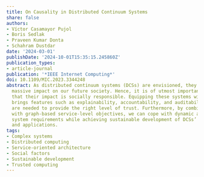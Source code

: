 ```yaml
---
title: On Causality in Distributed Continuum Systems
share: false
authors:
- Víctor Casamayor Pujol
- Boris Sedlak
- Praveen Kumar Donta
- Schahram Dustdar
date: '2024-03-01'
publishDate: '2024-10-01T15:35:15.245860Z'
publication_types:
- article-journal
publication: '*IEEE Internet Computing*'
doi: 10.1109/MIC.2023.3344248
abstract: As distributed continuum systems (DCSs) are envisioned, they will have a
  massive impact on our future society. Hence, it is of utmost importance to ensure
  that their impact is socially responsible. Equipping these systems with causal models
  brings features such as explainability, accountability, and auditability, which
  are needed to provide the right level of trust. Furthermore, by combining causality
  with graph-based service-level objectives, we can cope with dynamic and complex
  system requirements while achieving sustainable development of DCSs’ capacities
  and applications.
tags:
- Complex systems
- Distributed computing
- Service-oriented architecture
- Social factors
- Sustainable development
- Trusted computing
---
```

